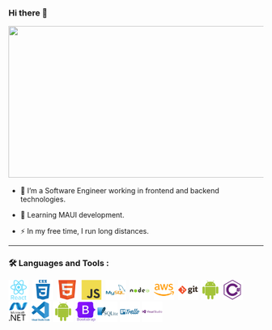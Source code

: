 ### Hi there 👋
<div align="center">
  <img src="https://media.giphy.com/media/dWesBcTLavkZuG35MI/giphy.gif" width="600" height="300"/>
</div>

- :telescope: I’m a Software Engineer working in frontend and backend technologies.

- :seedling: Learning MAUI development.

- :zap: In my free time, I run long distances.

---

### :hammer_and_wrench: Languages and Tools :
<div>
    <img src="https://github.com/devicons/devicon/blob/master/icons/react/react-original-wordmark.svg" title="React" alt="React" width="40" height="40"/>&nbsp;
    <img src="https://github.com/devicons/devicon/blob/master/icons/css3/css3-plain-wordmark.svg"  title="CSS3" alt="CSS" width="40" height="40"/>&nbsp;
    <img src="https://github.com/devicons/devicon/blob/master/icons/html5/html5-original.svg" title="HTML5" alt="HTML" width="40" height="40"/>&nbsp;
    <img src="https://github.com/devicons/devicon/blob/master/icons/javascript/javascript-original.svg" title="JavaScript" alt="JavaScript" width="40" height="40"/>&nbsp;
    <img src="https://github.com/devicons/devicon/blob/master/icons/mysql/mysql-original-wordmark.svg" title="MySQL"  alt="MySQL" width="40" height="40"/>&nbsp;
  <img src="https://github.com/devicons/devicon/blob/master/icons/nodejs/nodejs-original-wordmark.svg" title="NodeJS" alt="NodeJS" width="40" height="40"/>&nbsp;
  <img src="https://github.com/devicons/devicon/blob/master/icons/amazonwebservices/amazonwebservices-plain-wordmark.svg" title="AWS" alt="AWS" width="40" height="40"/>&nbsp;
  <img src="https://github.com/devicons/devicon/blob/master/icons/git/git-original-wordmark.svg" title="Git" **alt="Git" width="40" height="40"/>
  <img src="https://github.com/devicons/devicon/blob/master/icons/android/android-original.svg" title="Android" **alt="Android" width="40" height="40"/>
  <img src="https://github.com/devicons/devicon/blob/master/icons/csharp/csharp-line.svg" title="C Sharp" **alt="C Sharp" width="40" height="40"/>
  <img src="https://github.com/devicons/devicon/blob/master/icons/dot-net/dot-net-original-wordmark.svg" title="Dot Net" **alt="Dot Net" width="40" height="40"/>
  <img src="https://github.com/devicons/devicon/blob/master/icons/vscode/vscode-original-wordmark.svg" title="Visual Studio Code" **alt="Visual Studio Code" width="40" height="40"/>
  <img src="https://github.com/devicons/devicon/blob/master/icons/android/android-original.svg" title="Git" **alt="Andriod" width="40" height="40"/>
  <img src=" https://github.com/devicons/devicon/blob/master/icons/bootstrap/bootstrap-original-wordmark.svg" title="Bootstrap" **alt="Bootstrap" width="40" height="40"/>
  <img src="https://github.com/devicons/devicon/blob/master/icons/sqlite/sqlite-original-wordmark.svg" title="Sqlite" **alt="Sqlite" width="40" height="40"/>
  <img src="https://github.com/devicons/devicon/blob/master/icons/trello/trello-plain-wordmark.svg" title="Trello" **alt="Trello" width="40" height="40"/>
  <img src="https://github.com/devicons/devicon/blob/master/icons/visualstudio/visualstudio-plain-wordmark.svg" title="Visual Studio" **alt="Visual Studio" width="40" height="40"/>
  
  
  
</div>
